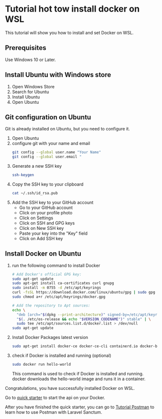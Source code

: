 # Tutorial hot tow install docker on WSL

This tutorial will show you how to install and set Docker on WSL.

## Prerequisites

Use Windows 10 or Later.

## Install Ubuntu with Windows store

1. Open Windows Store
2. Search for Ubuntu
3. Install Ubuntu
4. Open Ubuntu

## Git configuration on Ubuntu

Git is already installed on Ubuntu, but you need to configure it.

1. Open Ubuntu
2. configure git with your name and email
    ```bash
    git config --global user.name "Your Name"
    git config --global user.email "
    ```
3. Generate a new SSH key
    ```bash
    ssh-keygen
    ```
4. Copy the SSH key to your clipboard
    ```bash
    cat ~/.ssh/id_rsa.pub
    ```
5. Add the SSH key to your GitHub account
    - Go to your GitHub account
    - Click on your profile photo
    - Click on Settings
    - Click on SSH and GPG keys
    - Click on New SSH key
    - Paste your key into the "Key" field
    - Click on Add SSH key

## Install Docker on Ubuntu

1. run the following command to install Docker
    ```bash
    # Add Docker's official GPG key:
    sudo apt-get update
    sudo apt-get install ca-certificates curl gnupg
    sudo install -m 0755 -d /etc/apt/keyrings
    curl -fsSL https://download.docker.com/linux/ubuntu/gpg | sudo gpg --dearmor -o /etc/apt/keyrings/docker.gpg
    sudo chmod a+r /etc/apt/keyrings/docker.gpg
    
    # Add the repository to Apt sources:
    echo \
      "deb [arch="$(dpkg --print-architecture)" signed-by=/etc/apt/keyrings/docker.gpg] https://download.docker.com/linux/ubuntu \
      "$(. /etc/os-release && echo "$VERSION_CODENAME")" stable" | \
      sudo tee /etc/apt/sources.list.d/docker.list > /dev/null
    sudo apt-get update
    ```
2. Install Docker Packages latest version
    ```bash
   sudo apt-get install docker-ce docker-ce-cli containerd.io docker-buildx-plugin docker-compose-plugins
    ```

3. check if Docker is installed and running (optional)
    ```bash
    sudo docker run hello-world
    ```
   <note>
        This command is used to check if Docker is installed and running.
        docker downloads the hello-world image and runs it in a container.
   </note>

Congratulations, you have successfully installed Docker on WSL.

Go to [quick starter](QuickStarter.md#run-api-with-docker) to start the api on your Docker.

After you have finished the quick starter, you can go to [Tutorial Postman](Tutorial-to-use-Postman-with-Laravel-Sanctum.md) to learn how to use
Postman with Laravel Sanctum.